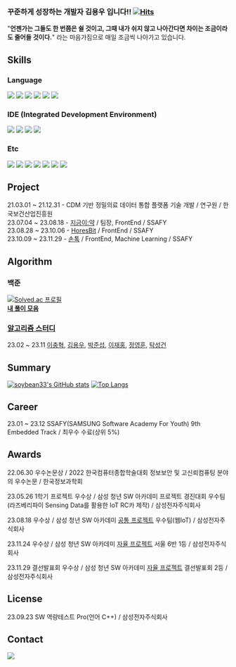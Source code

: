 ### 꾸준하게 성장하는 개발자 김용우 입니다!! [![Hits](https://hits.seeyoufarm.com/api/count/incr/badge.svg?url=https%3A%2F%2Fgithub.com%2Fsoybean33&count_bg=%2379C83D&title_bg=%23555555&icon=github.svg&icon_color=%23E7E7E7&title=GitHub&edge_flat=false)](https://github.com/soybean33)  

"**언젠가는 그들도 한 번쯤은 쉴 것이고, 그때 내가 쉬지 않고 나아간다면 차이는 조금이라도 줄어들 것이다.**" 라는 마음가짐으로 매일 조금씩 나아가고 있습니다.

## Skills
### Language
<a href = "https://github.com/soybean33"> <img src="https://img.shields.io/badge/C++-00599C.svg?style=flat-square&logo=c%2B%2B&logoColor=white"/></a>
<a href = "https://github.com/soybean33"> <img src="https://img.shields.io/badge/Python-3776AB.svg?style=flat-square&logo=Python&logoColor=white"/></a>
<a href = "https://github.com/soybean33"> <img src="https://img.shields.io/badge/Go-00ADD8.svg?style=flat-square&logo=Go&logoColor=white"/></a>
<a href = "https://github.com/soybean33"> <img src="https://img.shields.io/badge/Kotlin-7F52FF.svg?style=flat-square&logo=Kotlin&logoColor=white"/></a>
<a href = "https://github.com/soybean33"> <img src="https://img.shields.io/badge/C-A8B9CC.svg?style=flat-square&logo=C&logoColor=white"/></a>
<a href = "https://github.com/soybean33"> <img src="https://img.shields.io/badge/Java-437291.svg?style=flat-square&logo=OpenJDK&logoColor=white"/></a>

### IDE (Integrated Development Environment)
<a href = "https://github.com/soybean33"> <img src="https://img.shields.io/badge/Visual Studio-5C2D91.svg?style=flat-square&logo=Visual Studio&logoColor=white"/></a>
<a href = "https://github.com/soybean33"> <img src="https://img.shields.io/badge/Visual Studio Code-007ACC.svg?style=flat-square&logo=Visual Studio Code&logoColor=white"/></a>
<a href = "https://github.com/soybean33"> <img src="https://img.shields.io/badge/Android Studio-3DDC84.svg?style=flat-square&logo=Android Studio&logoColor=white"/></a>
<a href = "https://github.com/soybean33"> <img src="https://img.shields.io/badge/PyCharm-000000.svg?style=flat-square&logo=PyCharm&logoColor=white"/></a>

### Etc
<a href = "https://github.com/soybean33"> <img src="https://img.shields.io/badge/MariaDB-003545.svg?style=flat-square&logo=mariadb&logoColor=white"/></a>
<a href = "https://github.com/soybean33"> <img src="https://img.shields.io/badge/MySQL-4479A1.svg?style=flat-square&logo=mysql&logoColor=white"/></a>
<a href = "https://github.com/soybean33"> <img src="https://img.shields.io/badge/Linux-FCC624.svg?style=flat-square&logo=Linux&logoColor=white"/></a>
<a href = "https://github.com/soybean33"> <img src="https://img.shields.io/badge/Ubuntu-E95420.svg?style=flat-square&logo=Ubuntu&logoColor=white"/></a>
<a href = "https://github.com/soybean33"> <img src="https://img.shields.io/badge/Git-F05032.svg?style=flat-square&logo=Git&logoColor=white"/></a>
<a href = "https://github.com/soybean33"> <img src="https://img.shields.io/badge/Jira-0052CC.svg?style=flat-square&logo=Jira&logoColor=white"/></a>
<a href = "https://github.com/soybean33"> <img src="https://img.shields.io/badge/Figma-F24E1E.svg?style=flat-square&logo=Figma&logoColor=white"/></a>


## Project
21.03.01 ~ 21.12.31 - CDM 기반 정밀의료 데이터 통합 플랫폼 기술 개발 / 연구원 / 한국보건산업진흥원  
23.07.04 ~ 23.08.18 - [지금이:약](https://github.com/soybean33/EYAKPJT) / 팀장, FrontEnd / SSAFY  
23.08.28 ~ 23.10.06 - [HoresBit](https://github.com/soybean33/HORSEBITPJT) / FrontEnd / SSAFY  
23.10.09 ~ 23.11.29 - [손톡](https://github.com/soybean33/SONTOKPJT) / FrontEnd, Machine Learning / SSAFY  

## Algorithm
### 백준
[![Solved.ac
프로필](http://mazassumnida.wtf/api/v2/generate_badge?boj=soybean33)](https://solved.ac/soybean33)  
**[내 풀이 모음](https://github.com/soybean33/BAEKJOON)**  

### [알고리즘 스터디](https://github.com/soybean33/Algorithm-Study)  
23.02 ~ 23.11 [이충혁](https://github.com/chyuk98), [김용우](https://github.com/soybean33), [박준섭](https://github.com/zooonsp), [이재홍](https://github.com/h78749891), [정영훈](https://github.com/ChocoBreeze), [탁성건](https://github.com/profornnan)


## Summary
[![soybean33's GitHub stats](https://github-readme-stats.vercel.app/api?username=soybean33)](https://github.com/soybean33/github-readme-stats)
[![Top Langs](https://github-readme-stats.vercel.app/api/top-langs/?username=soybean33&layout=compact)](https://github.com/soybean33/github-readme-stats)

## Career
23.01 ~ 23.12 SSAFY(SAMSUNG Software Academy For Youth) 9th Embedded Track / 최우수 수료(상위 5%)  

## Awards
22.06.30 우수논문상 / 2022 한국컴퓨터종합학술대회 정보보안 및 고신뢰컴퓨팅 분야의 우수논문 / 한국정보과학회  

23.05.26 1학기 프로젝트 우수상 / 삼성 청년 SW 아카데미 프로젝트 경진대회 우수팀(라즈베리파이 Sensing Data를 활용한 IoT RC카 제작) / 삼성전자주식회사  

23.08.18 우수상 / 삼성 청년 SW 아카데미 [공통 프로젝트](https://github.com/soybean33/EYAKPJT) 우수팀(웹IoT) / 삼성전자주식회사  

23.11.24 우수상 / 삼성 청년 SW 아카데미 [자율 프로젝트](https://github.com/soybean33/SONTOKPJT) 서울 6반 1등 / 삼성전자주식회사  

23.11.29 결선발표회 우수상 / 삼성 청년 SW 아카데미 [자율 프로젝트](https://github.com/soybean33/SONTOKPJT) 결선발표회 2등 / 삼성전자주식회사  


## License
23.09.23 SW 역량테스트 Pro(언어 C++) / 삼성전자주식회사   

## Contact

<img src="https://img.shields.io/badge/greenlife126@gamil.com-EA4335.svg?style=flat-square&logo=Gmail&logoColor=white"/></a>

<!--
**soybean33/soybean33** is a ✨ _special_ ✨ repository because its `README.md` (this file) appears on your GitHub profile.

Here are some ideas to get you started:

- 🔭 I’m currently working on ...
- 🌱 I’m currently learning ...
- 👯 I’m looking to collaborate on ...
- 🤔 I’m looking for help with ...
- 💬 Ask me about ...
- 📫 How to reach me: ...
- 😄 Pronouns: ...
- ⚡ Fun fact: ...
-->
